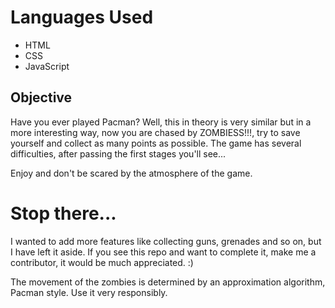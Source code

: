 # Languages Used
- HTML
- CSS
- JavaScript
  
## Objective
Have you ever played Pacman? Well, this in theory is very similar but in a more interesting way, now you are chased by ZOMBIESS!!!, try to save yourself and collect as many points as possible.
The game has several difficulties, after passing the first stages you'll see...

Enjoy and don't be scared by the atmosphere of the game. 

# Stop there... 
I wanted to add more features like collecting guns, grenades and so on, but I have left it aside. If you see this repo and want to complete it, make me a contributor, it would be much appreciated. :)

The movement of the zombies is determined by an approximation algorithm, Pacman style. Use it very responsibly.
